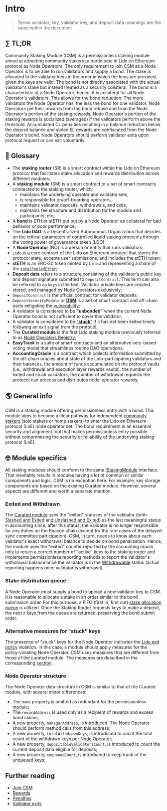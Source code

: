 # Intro

> Terms validator, key, validator key, and deposit data meanings are the same within the document

## ∑ TL;DR
Community Staking Module (CSM) is a permissionless staking module aimed at attracting community stakers to participate in Lido on Ethereum protocol as Node Operators. The only requirement to join CSM as a Node Operator is to be able to run validators and supply a bond. The stake is allocated to the validator keys in the order in which the keys are provided, given the keys are valid. The bond is not directly associated with the actual validator's stake but instead treated as a security collateral. The bond is a characteristic of a Node Operator; hence, it is collateral for all Node Operator's validators. This allows for the bond reduction. The more validators the Node Operator has, the less the bond for one validator. Node Operators get their rewards from the bond rebase and from the Node Operator's portion of the staking rewards. Node Operator's portion of the staking rewards is socialized (averaged) if the validators perform above the threshold. Accumulated CL penalties resulting in a balance reduction below the deposit balance and stolen EL rewards are confiscated from the Node Operator's bond. Node Operators should perform validator exits upon protocol request or can exit voluntarily.

## 📓 Glossary
- The **staking router** (SR) is a smart contract within the Lido on Ethereum protocol that facilitates stake allocation and rewards distribution across different modules;
- A **staking module** (SM) is a smart contract or a set of smart contracts connected to the staking router, which:
    - maintains the underlying operator and validator sets,
    - is responsible for on/off-boarding operators,
    - maintains validator deposits, withdrawals, and exits,
    - maintains fee structure and distribution for the module and participants, etc;
- A **bond** is ETH or stETH put out by a Node Operator as collateral for bad behavior or poor performance;
- The **Lido DAO** is a Decentralized Autonomous Organization that decides on the critical parameters of controlled liquid staking protocols through the voting power of governance token (LDO).
- A **Node Operator** (NO) is a person or entity that runs validators;
- `Lido` is a core contract of the Lido on Ethereum protocol that stores the protocol state, accepts user submissions, and includes the stETH token;
- **stETH** is an ERC-20 token minted by `Lido` and representing a share of the [`totalPooledEther`](https://docs.lido.fi/contracts/lido/#rebase);
- **Deposit data** refers to a structure consisting of the validator’s public key and deposit signature submitted to `DepositContract`. This term can also be referred to as `keys` in the text. Validator private keys are created, stored, and managed by Node Operators exclusively;
- `DepositContract` is the official contract for validator deposits;
- `DepositSecurityModule` or [**DSM**](https://docs.lido.fi/contracts/deposit-security-module) is a set of smart contract and off-chain parts mitigating the [vulnerability](https://docs.lido.fi/guides/deposit-security-manual#the-vulnerability);
- A validator is considered to be **“unbonded”** when the current Node Operator bond is not sufficient to cover this validator;
- A validator is considered to be ["**stuck**"](https://docs.lido.fi/contracts/staking-router#exited-and-stuck-validators) if it has not been exited timely following an exit signal from the protocol;
- The **Curated module** is the first Lido staking module previously referred to as [Node Operators Registry](https://docs.lido.fi/contracts/node-operators-registry);
- **EasyTrack** is a suite of smart contracts and an alternative veto-based voting model that streamlines routine DAO operations;
- **AccountingOracle** is a contract which collects information submitted by the off-chain oracles about state of the Lido-participating validators and their balances, the amount of funds accumulated on the protocol vaults (i.e., withdrawal and execution layer rewards vaults), the number of exited and stuck validators, the number of withdrawal requests the protocol can process and distributes node-operator rewards;

## 🌎 General info
CSM is a staking module offering permissionless entry with a bond. This module aims to become a clear pathway for independent [community stakers](https://research.lido.fi/t/lido-on-ethereum-community-validation-manifesto/3331#lido-on-ethereum-community-validation-manifesto-1) (solo stakers or home stakers) to enter the Lido on Ethereum protocol (LoE) node operator set. The bond requirement is an essential security and alignment tool that makes permissionless entry possible without compromising the security or reliability of the underlying staking protocol (LoE).

## 🤓 Module specifics
All staking modules should conform to the same [IStakingModule](https://github.com/lidofinance/lido-dao/blob/master/contracts/0.8.9/interfaces/IStakingModule.sol) interface. That inevitably results in modules having a lot of common or similar components and logic. CSM is no exception here. For example, key storage components are based on the existing Curated module. However, several aspects are different and worth a separate mention.

### Exited and Withdrawn
The [Curated module](../../contracts/node-operators-registry.md) uses the "exited" statuses of the validator (both [Slashed and Exited](https://notes.ethereum.org/7CFxjwMgQSWOHIxLgJP2Bw#44-Step-4-Slashed-and-Exited) and [Unslashed and Exited](https://notes.ethereum.org/7CFxjwMgQSWOHIxLgJP2Bw#45-Step-5-Unslashed-and-Exited)) as the last meaningful status in accounting since, after this status, the validator is no longer responsible for any duties on the Beacon chain (except for the rare cases of the delayed sync committee participation). CSM, in turn, needs to know about each validator's exact withdrawal balance to decide on bond penalization. Hence, the module uses the "exited" counter reported by the accounting oracle only to return a correct number of "active" keys to the staking router and implements permissionless reporting methods to report the validator's withdrawal balance once the validator is in the [Withdrawable](https://notes.ethereum.org/7CFxjwMgQSWOHIxLgJP2Bw#46-Step-6-Withdrawable) status (actual reporting happens once validator is withdrawn).

### Stake distribution queue
A Node Operator must supply a bond to upload a new validator key to CSM. It is reasonable to allocate a stake in an order similar to the bond submission order. For this purpose, a FIFO (first in, first out) [stake allocation queue](join-csm.md) is utilized. Once the Staking Router requests keys to make a deposit, the next `X` keys from the queue are returned, preserving the bond submit order.

### Alternative measures for "stuck" keys
The presence of "stuck" keys for the Node Operator indicates the [Lido exit policy](https://docs.lido.fi/guides/node-operators/general-overview/#validator-exits-policy-penalties-and-recovering) violation. In this case, a module should apply measures for the policy-violating Node Operator. CSM uses measures that are different from those of the curated module. The measures are described in the corresponding [section](validator-exits.md).

### Node Operator structure
The Node Operator data structure in CSM is similar to that of the Curated module, with several minor differences:
- The `name` property is omitted as redundant for the permissionless module;
- The `rewardAddress` is used only as a recipient of rewards and excess bond claims;
- A new property, `managerAddress`, is introduced. The Node Operator should perform method calls from this address;
- A new property, `totalWithdrawnKeys`, is introduced to count the total count of the withdrawn keys per Node Operator;
- A new property, `depositableValidatorsCount`, is introduced to count the current deposit data eligible for deposits;
- A new property, `enqueuedCount`, is introduced to keep track of the unqueued keys;

## Further reading

- [Join CSM](join-csm.md)
- [Rewards](rewards.md)
- [Penalties](penalties.md)
- [Validator exits](validator-exits.md)
